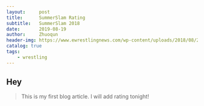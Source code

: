 ```yaml
---
layout:     post
title:      SummerSlam Rating
subtitle:   SummerSlam 2018
date:       2019-08-19
author:     Zhuoqun
header-img: https://www.ewrestlingnews.com/wp-content/uploads/2018/08/20180802_SummerSlam_Show_Hub-81176c672c292bdef770a9eaac836a84-1068x468.jpg
catalog: true
tags:
    - wrestling
---
```



## Hey
>This is my first blog article.  I will add rating tonight!

